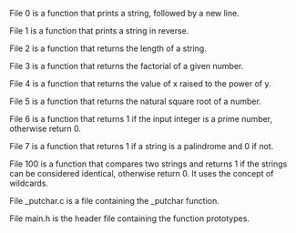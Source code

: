 File 0 is a function that prints a string, followed by a new line.

File 1 is a function that prints a string in reverse.

File 2 is a function that returns the length of a string.

File 3 is a function that returns the factorial of a given number.

File 4 is a function that returns the value of x raised to the power of y.

File 5 is a function that returns the natural square root of a number.

File 6 is a function that returns 1 if the input integer is a prime number, otherwise return 0.

File 7 is a function that returns 1 if a string is a palindrome and 0 if not.

File 100 is a function that compares two strings and returns 1 if the strings can be considered identical, otherwise return 0. It uses the concept of wildcards.

File _putchar.c is a file containing the _putchar function.

File main.h is the header file containing the function prototypes.
